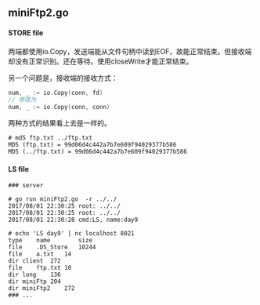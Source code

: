 ## miniFtp2.go



#### STORE file

两端都使用io.Copy，发送端能从文件句柄中读到EOF，故能正常结束。但接收端却没有正常识别。还在等待。使用closeWrite才能正常结束。

另一个问题是，接收端的接收方式：

```go
num, _ := io.Copy(conn, fd)
// 修改为
num, _ := io.Copy(conn, conn)
```

两种方式的结果看上去是一样的。

```shell
# md5 ftp.txt ../ftp.txt
MD5 (ftp.txt) = 99d06d4c442a7b7e609f94029377b586
MD5 (../ftp.txt) = 99d06d4c442a7b7e609f94029377b586
```



#### LS file

```shell
### server

# go run miniFtp2.go  -r ../../
2017/08/01 22:30:25 root: ../../
2017/08/01 22:30:25 root: ../../
2017/08/01 22:30:28 cmd:LS, name:day9

# echo 'LS day9' | nc localhost 8021
type	name		size
file	.DS_Store	10244
file	a.txt	14
dir	client	272
file	ftp.txt	10
dir	long	136
dir	miniFtp	204
dir	miniFtp2	272
### ...
```


